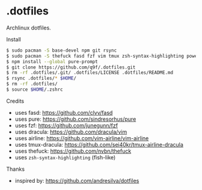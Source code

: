 # .dotfiles
Archlinux dotfiles.

Install

```bash
$ sudo pacman -S base-devel npm git rsync
$ sudo pacman -S thefuck fasd fzf vim tmux zsh-syntax-highlighting powerline
$ npm install --global pure-prompt
$ git clone https://github.com/q9f/.dotfiles.git
$ rm -rf .dotfiles/.git/ .dotfiles/LICENSE .dotfiles/README.md
$ rsync .dotfiles/* $HOME/
$ rm -rf .dotfiles/
$ source $HOME/.zshrc
```

Credits

- uses fasd: https://github.com/clvv/fasd
- uses pure: https://github.com/sindresorhus/pure
- uses fzf: https://github.com/junegunn/fzf
- uses dracula: https://github.com/dracula/vim
- uses airline: https://github.com/vim-airline/vim-airline
- uses tmux-dracula: https://github.com/sei40kr/tmux-airline-dracula
- uses thefuck: https://github.com/nvbn/thefuck
- uses `zsh-syntax-highlighting` (fish-like)

Thanks

- inspired by: https://github.com/andresilva/dotfiles
